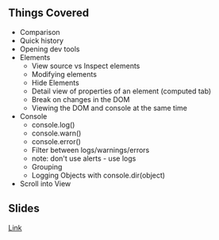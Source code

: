 ## Things Covered

* Comparison
* Quick history
* Opening dev tools
* Elements
  * View source vs Inspect elements
  * Modifying elements
  * Hide Elements
  * Detail view of properties of an element (computed tab)
  * Break on changes in the DOM
  * Viewing the DOM and console at the same time
* Console
  * console.log()
  * console.warn()
  * console.error()
  * Filter between logs/warnings/errors
  * note: don't use alerts - use logs
  * Grouping
  * Logging Objects with console.dir(object)
* Scroll into View


## Slides

[Link](http://slides.com/paulberesuita/chrome-developer-tools)